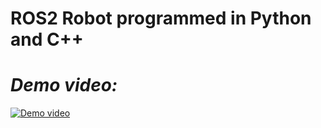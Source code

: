 # ROS2 Robot programmed in Python and C++

# _Demo video:_
[![Demo video](https://img.youtube.com/vi/WB8ZkARnQG8/0.jpg)](https://youtu.be/WB8ZkARnQG8)